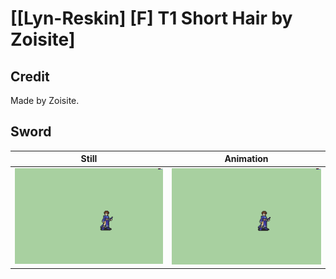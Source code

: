 # [\[Lyn-Reskin\] \[F\] T1 Short Hair by Zoisite]

## Credit

Made by Zoisite.
	
## Sword

| Still | Animation |
| :---: | :-------: |
| ![Sword still](./Sword_000.png) | ![Sword animation](./Sword.gif) |
